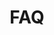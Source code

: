 ---
title: FAQ
layout: faq
permalink: /faq/

faq:
  - question: Who owns River City Housing Collective's houses?
    answer: River City Housing Collective, Inc.--RCHC is an incorporated 501c3 nonprofit. RCHC owns our assets, but the membership controls them.

  - question: Do members own shares?
    answer: No, members do not purchase shares. Our members do not build equity or receive dividends. Members sign a leasing agreement for a room at one of our houses in exchange for affordable rent, democratic control, and community living. 

  - question: If members don't own the houses, then what does your vision statement mean by 'instilling a sense of ownership?'
    answer: While you are an active member of RCHC, you will exercise all of the responsibilities of home ownership, including the care and maintenance of our property.  

  - question: Who's in charge?
    answer: All active members are allowed to have a voice in decisions for the Collective and their House.  Instead of a landlord, RCHC is managed through the consensus-based decision making of its general membership, member-run committees, and elected officers.
---